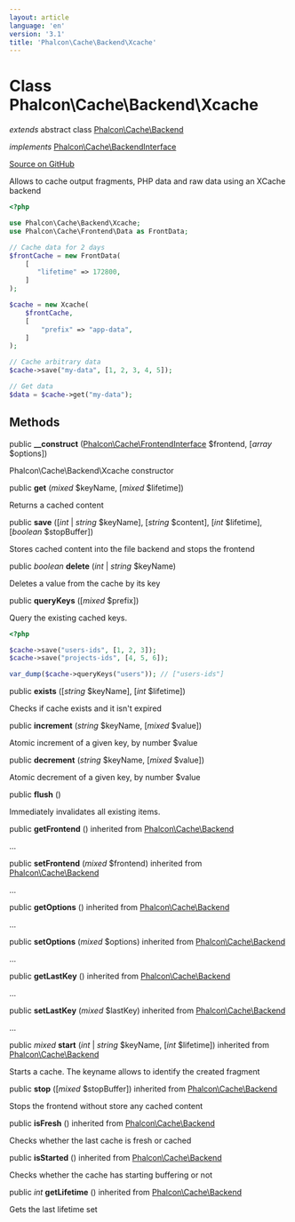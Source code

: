 ```yaml
---
layout: article
language: 'en'
version: '3.1'
title: 'Phalcon\Cache\Backend\Xcache'
---
```

# Class **Phalcon\Cache\Backend\Xcache**

*extends* abstract class [Phalcon\Cache\Backend](/3.1/en/api/Phalcon_Cache_Backend)

*implements* [Phalcon\Cache\BackendInterface](/3.1/en/api/Phalcon_Cache_BackendInterface)

<a href="https://github.com/phalcon/cphalcon/tree/v3.1.0/phalcon/cache/backend/xcache.zep" class="btn btn-default btn-sm">Source on GitHub</a>

Allows to cache output fragments, PHP data and raw data using an XCache backend

```php
<?php

use Phalcon\Cache\Backend\Xcache;
use Phalcon\Cache\Frontend\Data as FrontData;

// Cache data for 2 days
$frontCache = new FrontData(
    [
       "lifetime" => 172800,
    ]
);

$cache = new Xcache(
    $frontCache,
    [
        "prefix" => "app-data",
    ]
);

// Cache arbitrary data
$cache->save("my-data", [1, 2, 3, 4, 5]);

// Get data
$data = $cache->get("my-data");

```


## Methods
public  **__construct** ([Phalcon\Cache\FrontendInterface](/3.1/en/api/Phalcon_Cache_FrontendInterface) $frontend, [*array* $options])

Phalcon\Cache\Backend\Xcache constructor



public  **get** (*mixed* $keyName, [*mixed* $lifetime])

Returns a cached content



public  **save** ([*int* | *string* $keyName], [*string* $content], [*int* $lifetime], [*boolean* $stopBuffer])

Stores cached content into the file backend and stops the frontend



public *boolean* **delete** (*int* | *string* $keyName)

Deletes a value from the cache by its key



public  **queryKeys** ([*mixed* $prefix])

Query the existing cached keys.

```php
<?php

$cache->save("users-ids", [1, 2, 3]);
$cache->save("projects-ids", [4, 5, 6]);

var_dump($cache->queryKeys("users")); // ["users-ids"]

```



public  **exists** ([*string* $keyName], [*int* $lifetime])

Checks if cache exists and it isn't expired



public  **increment** (*string* $keyName, [*mixed* $value])

Atomic increment of a given key, by number $value



public  **decrement** (*string* $keyName, [*mixed* $value])

Atomic decrement of a given key, by number $value



public  **flush** ()

Immediately invalidates all existing items.



public  **getFrontend** () inherited from [Phalcon\Cache\Backend](/3.1/en/api/Phalcon_Cache_Backend)

...


public  **setFrontend** (*mixed* $frontend) inherited from [Phalcon\Cache\Backend](/3.1/en/api/Phalcon_Cache_Backend)

...


public  **getOptions** () inherited from [Phalcon\Cache\Backend](/3.1/en/api/Phalcon_Cache_Backend)

...


public  **setOptions** (*mixed* $options) inherited from [Phalcon\Cache\Backend](/3.1/en/api/Phalcon_Cache_Backend)

...


public  **getLastKey** () inherited from [Phalcon\Cache\Backend](/3.1/en/api/Phalcon_Cache_Backend)

...


public  **setLastKey** (*mixed* $lastKey) inherited from [Phalcon\Cache\Backend](/3.1/en/api/Phalcon_Cache_Backend)

...


public *mixed* **start** (*int* | *string* $keyName, [*int* $lifetime]) inherited from [Phalcon\Cache\Backend](/3.1/en/api/Phalcon_Cache_Backend)

Starts a cache. The keyname allows to identify the created fragment



public  **stop** ([*mixed* $stopBuffer]) inherited from [Phalcon\Cache\Backend](/3.1/en/api/Phalcon_Cache_Backend)

Stops the frontend without store any cached content



public  **isFresh** () inherited from [Phalcon\Cache\Backend](/3.1/en/api/Phalcon_Cache_Backend)

Checks whether the last cache is fresh or cached



public  **isStarted** () inherited from [Phalcon\Cache\Backend](/3.1/en/api/Phalcon_Cache_Backend)

Checks whether the cache has starting buffering or not



public *int* **getLifetime** () inherited from [Phalcon\Cache\Backend](/3.1/en/api/Phalcon_Cache_Backend)

Gets the last lifetime set



